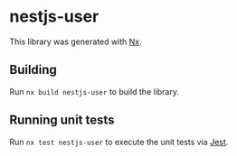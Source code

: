 # nestjs-user

This library was generated with [Nx](https://nx.dev).

## Building

Run `nx build nestjs-user` to build the library.

## Running unit tests

Run `nx test nestjs-user` to execute the unit tests via
[Jest](https://jestjs.io).
